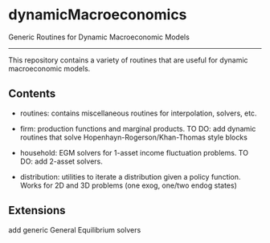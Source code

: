 # dynamicMacroeconomics
Generic Routines for Dynamic Macroeconomic Models
*************************************************

This repository contains a variety of routines that are useful for dynamic macroeconomic models. 

## Contents
* routines: contains miscellaneous routines for interpolation, solvers, etc. 

* firm: production functions and marginal products. TO DO: add dynamic routines that solve Hopenhayn-Rogerson/Khan-Thomas style blocks 

* household: EGM solvers for 1-asset income fluctuation problems. TO DO: add 2-asset solvers. 

* distribution: utilities to iterate a distribution given a policy function. Works for 2D and 3D problems (one exog, one/two endog states)

## Extensions
add generic General Equilibrium solvers
